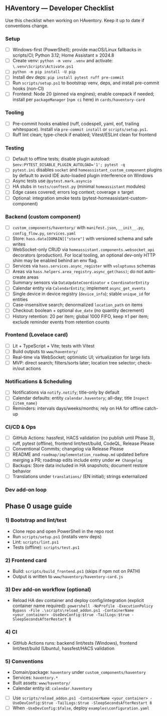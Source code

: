 ## HAventory — Developer Checklist

Use this checklist when working on HAventory. Keep it up to date if conventions change.

### Setup
- [ ] Windows-first (PowerShell); provide macOS/Linux fallbacks in scripts/CI; Python 3.12; Home Assistant ≥ 2024.8
- [ ] Create venv: `python -m venv .venv` and activate: `\.venv\Scripts\Activate.ps1`
- [ ] `python -m pip install -U pip`
- [ ] Install dev deps: `pip install pytest ruff pre-commit`
- [ ] Run `scripts/setup.ps1` to bootstrap venv, deps, and install pre-commit hooks (non-CI)
- [ ] Frontend: Node 20 (pinned via engines); enable corepack if needed; install per `packageManager` (`npm ci` here) in `cards/haventory-card`

### Tooling
- [ ] Pre-commit hooks enabled (ruff, codespell, yaml, eof, trailing whitespace). Install via `pre-commit install` or `scripts/setup.ps1`.
- [ ] Ruff lint clean; type-check if enabled; Vitest/ESLint clean for frontend

### Testing
- [ ] Default to offline tests; disable plugin autoload: `$env:PYTEST_DISABLE_PLUGIN_AUTOLOAD='1'; pytest -q`
- [ ] `pytest.ini` disables `socket` and `homeassistant_custom_component` plugins by default to avoid IDE auto-loaded plugin interference on Windows
- [ ] Async tests use `@pytest.mark.asyncio`
- [ ] HA stubs in `tests/conftest.py` (minimal `homeassistant` modules)
- [ ] Edge cases covered; errors log context; coverage ≥ target
- [ ] Optional: integration smoke tests (pytest-homeassistant-custom-component)

### Backend (custom component)
- [ ] `custom_components/haventory/` with `manifest.json`, `__init__.py`, `config_flow.py`, `services.yaml`
- [ ] Store: `hass.data[DOMAIN]["store"]` with versioned schema and safe writes
- [ ] WebSocket-only CRUD via `homeassistant.components.websocket_api` decorators (production). For local tooling, an optional dev-only HTTP shim may be enabled behind an env flag.
- [ ] Services via `hass.services.async_register` with `voluptuous` schemas
- [ ] Areas via `hass.helpers.area_registry.async_get(hass)`; do not auto-create areas
- [ ] Summary sensors via `DataUpdateCoordinator` + `CoordinatorEntity`
- [ ] Calendar entity via `CalendarEntity`; implement `async_get_events`
- [ ] Single device in device registry (`device_info`); stable `unique_id` for entities
- [ ] Case-insensitive search; denormalized `location_path` on items
- [ ] Checkout: boolean + optional `due_date` (no quantity decrement)
- [ ] History retention: 20 per item; global 1000 FIFO, keep ≥1 per item; exclude reminder events from retention counts

### Frontend (Lovelace card)
- [ ] Lit + TypeScript + Vite; tests with Vitest
- [ ] Build outputs to `www/haventory/`
- [ ] Real-time via WebSocket; optimistic UI; virtualization for large lists
- [ ] MVP: direct search; filters/sorts later; location tree selector; check-in/out actions

### Notifications & Scheduling
- [ ] Notifications via `notify.notify`; title-only by default
- [ ] Calendar defaults: entity `calendar.haventory`; all-day; title `Inspect {item_name}`
- [ ] Reminders: intervals days/weeks/months; rely on HA for offline catch-up

### CI/CD & Ops
- [ ] GitHub Actions: hassfest, HACS validation (no publish until Phase 3), ruff, pytest (offline), frontend lint/test/build, CodeQL, Release Please
- [ ] Conventional Commits; changelog via Release Please
- [ ] README and `roadmap/implementation_roadmap.md` updated before merging a PR; roadmap edits include entry under `## Changelog`
- [ ] Backups: Store data included in HA snapshots; document restore behavior
- [ ] Translations under `translations/` (EN initial); strings externalized

### Dev add-on loop
## Phase 0 usage guide

### 1) Bootstrap and lint/test
- Clone repo and open PowerShell in the repo root
- Run `scripts/setup.ps1` (installs venv deps)
- Lint: `scripts/lint.ps1`
- Tests (offline): `scripts/test.ps1`

### 2) Frontend card
- Build: `scripts/build_frontend.ps1` (skips if npm not on PATH)
- Output is written to `www/haventory/haventory-card.js`

### 3) Dev add-on workflow (optional)
- Reload HA dev container and deploy config/integration (explicit container name required):
  `powershell -NoProfile -ExecutionPolicy Bypass -File .\scripts\reload_addon.ps1 -ContainerName <your_container> -UseDevConfig:$true -TailLogs:$true -SleepSecondsAfterRestart 8`

### 4) CI
- GitHub Actions runs: backend lint/tests (Windows), frontend lint/test/build (Ubuntu), hassfest/HACS validation

### 5) Conventions
- Domain/package: `haventory` under `custom_components/haventory`
- Services: `haventory.*`
- Built assets: `www/haventory/`
- Calendar entity id: `calendar.haventory`

- [ ] Use `scripts/reload_addon.ps1 -ContainerName <your_container> -UseDevConfig:$true -TailLogs:$true -SleepSecondsAfterRestart 8`
- [ ] When `-UseDevConfig:$false`, deploy `examples\configuration.yaml`
